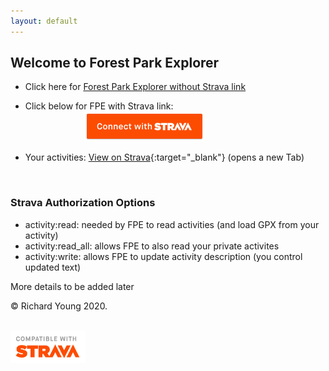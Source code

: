 ```yaml
---
layout: default
---
```

<link rel="shortcut icon" type="image/x-icon" href="favicon.ico">

## Welcome to Forest Park Explorer

- Click here for [Forest Park Explorer without Strava link](test_map_leaf-TEST.html)

- Click below for FPE with Strava link:  
&nbsp;&nbsp;&nbsp;&nbsp;&nbsp;&nbsp;&nbsp;&nbsp;&nbsp;&nbsp;&nbsp;&nbsp;&nbsp;&nbsp;&nbsp;&nbsp;&nbsp;&nbsp;&nbsp;&nbsp;&nbsp;&nbsp;&nbsp;&nbsp;[![Connect with Strava](/images/btn_strava_connectwith_orange.png)](https://www.strava.com/oauth/authorize?client_id=31392&response_type=code&redirect_uri=https://richardjy.github.io/FPE/test_map_leaf-TEST.html&approval_prompt=auto&scope=read,activity:read,activity:read_all,activity:write)

- Your activities: [View on Strava](https://www.strava.com/dashboard?feed_type=my_activity){:target="_blank"} (opens a new Tab)

<br>

### Strava Authorization Options

- activity:read: needed by FPE to read activities (and load GPX from your activity)
- activity:read_all: allows FPE to also read your private activites
- activity:write: allows FPE to update activity description (you control updated text)

More details to be added later

© Richard Young 2020.

<br>
<img src="/images/api_logo_cptblWith_strava_stack_light.png" alt="Compatible with Strava" width="120">
